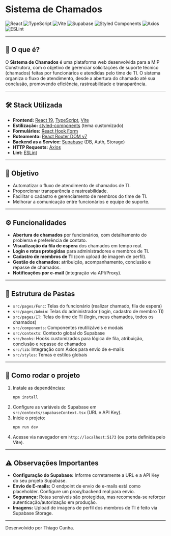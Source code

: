 # Sistema de Chamados

![React](https://img.shields.io/badge/React-19.1.1-61DAFB?logo=react)
![TypeScript](https://img.shields.io/badge/TypeScript-5.8.3-3178C6?logo=typescript)
![Vite](https://img.shields.io/badge/Vite-7.1.2-646CFF?logo=vite)
![Supabase](https://img.shields.io/badge/Supabase-2.57.4-3ECF8E?logo=supabase)
![Styled Components](https://img.shields.io/badge/styled--components-6.1.19-DB7093?logo=styled-components)
![Axios](https://img.shields.io/badge/Axios-1.12.2-5A29E4?logo=axios)
![ESLint](https://img.shields.io/badge/ESLint-9.33.0-4B32C3?logo=eslint)

---

## 🚀 O que é?

O **Sistema de Chamados** é uma plataforma web desenvolvida para a MIP Construtora, com o objetivo de gerenciar solicitações de suporte técnico (chamados) feitas por funcionários e atendidas pelo time de TI. O sistema organiza o fluxo de atendimento, desde a abertura do chamado até sua conclusão, promovendo eficiência, rastreabilidade e transparência.

---

## 🛠️ Stack Utilizada

- **Frontend:** [React 19](https://react.dev/), [TypeScript](https://www.typescriptlang.org/), [Vite](https://vitejs.dev/)
- **Estilização:** [styled-components](https://styled-components.com/) (tema customizado)
- **Formulários:** [React Hook Form](https://react-hook-form.com/)
- **Roteamento:** [React Router DOM v7](https://reactrouter.com/en/main)
- **Backend as a Service:** [Supabase](https://supabase.com/) (DB, Auth, Storage)
- **HTTP Requests:** [Axios](https://axios-http.com/)
- **Lint:** [ESLint](https://eslint.org/)

---

## 🎯 Objetivo

- Automatizar o fluxo de atendimento de chamados de TI.
- Proporcionar transparência e rastreabilidade.
- Facilitar o cadastro e gerenciamento de membros do time de TI.
- Melhorar a comunicação entre funcionários e equipe de suporte.

---

## ⚙️ Funcionalidades

- **Abertura de chamados** por funcionários, com detalhamento do problema e preferência de contato.
- **Visualização da fila de espera** dos chamados em tempo real.
- **Login e rotas protegidas** para administradores e membros de TI.
- **Cadastro de membros de TI** (com upload de imagem de perfil).
- **Gestão de chamados:** atribuição, acompanhamento, conclusão e repasse de chamados.
- **Notificações por e-mail** (integração via API/Proxy).

---

## 📁 Estrutura de Pastas

- `src/pages/Func`: Telas do funcionário (realizar chamado, fila de espera)
- `src/pages/Admin`: Telas do administrador (login, cadastro de membro TI)
- `src/pages/IT`: Telas do time de TI (login, meus chamados, todos os chamados)
- `src/components`: Componentes reutilizáveis e modais
- `src/contexts`: Contexto global do Supabase
- `src/hooks`: Hooks customizados para lógica de fila, atribuição, conclusão e repasse de chamados
- `src/lib`: Integração com Axios para envio de e-mails
- `src/styles`: Temas e estilos globais

---

## 🏁 Como rodar o projeto

1. Instale as dependências:
   ```bash
   npm install
   ```
2. Configure as variáveis do Supabase em `src/contexts/supabaseContext.tsx` (URL e API Key).
3. Inicie o projeto:
   ```bash
   npm run dev
   ```
4. Acesse via navegador em `http://localhost:5173` (ou porta definida pelo Vite).

---

## ⚠️ Observações Importantes

- **Configuração do Supabase:** Informe corretamente a URL e a API Key do seu projeto Supabase.
- **Envio de E-mails:** O endpoint de envio de e-mails está como placeholder. Configure um proxy/backend real para envio.
- **Segurança:** Rotas sensíveis são protegidas, mas recomenda-se reforçar autenticação/autorização em produção.
- **Imagens:** Upload de imagens de perfil dos membros de TI é feito via Supabase Storage.

---

Desenvolvido por Thiago Cunha.
